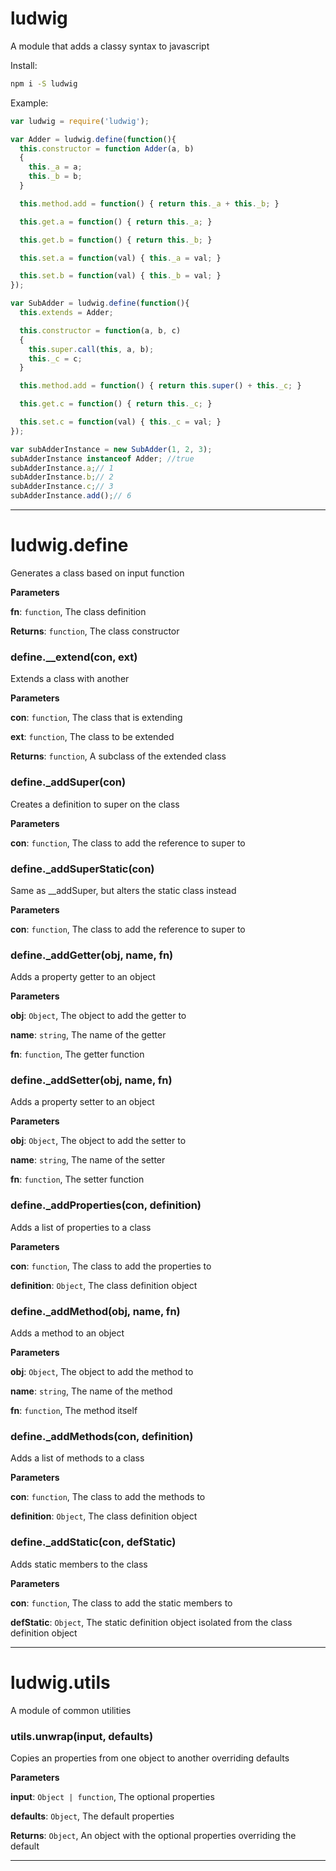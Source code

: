# ludwig

A module that adds a classy syntax to javascript

Install:
```bash
npm i -S ludwig
```

Example:
```javascript
var ludwig = require('ludwig');

var Adder = ludwig.define(function(){
  this.constructor = function Adder(a, b)
  {
    this._a = a;
    this._b = b;
  }

  this.method.add = function() { return this._a + this._b; }

  this.get.a = function() { return this._a; }

  this.get.b = function() { return this._b; }

  this.set.a = function(val) { this._a = val; }

  this.set.b = function(val) { this._b = val; }
});

var SubAdder = ludwig.define(function(){
  this.extends = Adder;

  this.constructor = function(a, b, c)
  {
    this.super.call(this, a, b);
    this._c = c;
  }

  this.method.add = function() { return this.super() + this._c; }

  this.get.c = function() { return this._c; }

  this.set.c = function(val) { this._c = val; }
});

var subAdderInstance = new SubAdder(1, 2, 3);
subAdderInstance instanceof Adder; //true
subAdderInstance.a;// 1
subAdderInstance.b;// 2
subAdderInstance.c;// 3
subAdderInstance.add();// 6
```

* * *


# ludwig.define

Generates a class based on input function

**Parameters**

**fn**: `function`, The class definition

**Returns**: `function`, The class constructor


### define.__extend(con, ext)

Extends a class with another

**Parameters**

**con**: `function`, The class that is extending

**ext**: `function`, The class to be extended

**Returns**: `function`, A subclass of the extended class


### define._addSuper(con)

Creates a definition to super on the class

**Parameters**

**con**: `function`, The class to add the reference to super to



### define._addSuperStatic(con)

Same as __addSuper, but alters the static class instead

**Parameters**

**con**: `function`, The class to add the reference to super to



### define._addGetter(obj, name, fn)

Adds a property getter to an object

**Parameters**

**obj**: `Object`, The object to add the getter to

**name**: `string`, The name of the getter

**fn**: `function`, The getter function



### define._addSetter(obj, name, fn)

Adds a property setter to an object

**Parameters**

**obj**: `Object`, The object to add the setter to

**name**: `string`, The name of the setter

**fn**: `function`, The setter function



### define._addProperties(con, definition)

Adds a list of properties to a class

**Parameters**

**con**: `function`, The class to add the properties to

**definition**: `Object`, The class definition object



### define._addMethod(obj, name, fn)

Adds a method to an object

**Parameters**

**obj**: `Object`, The object to add the method to

**name**: `string`, The name of the method

**fn**: `function`, The method itself



### define._addMethods(con, definition)

Adds a list of methods to a class

**Parameters**

**con**: `function`, The class to add the methods to

**definition**: `Object`, The class definition object



### define._addStatic(con, defStatic)

Adds static members to the class

**Parameters**

**con**: `function`, The class to add the static members to

**defStatic**: `Object`, The static definition object isolated from the class definition object




* * *


# ludwig.utils

A module of common utilities



### utils.unwrap(input, defaults)

Copies an properties from one object to another overriding defaults

**Parameters**

**input**: `Object | function`, The optional properties

**defaults**: `Object`, The default properties

**Returns**: `Object`, An object with the optional properties overriding the default



* * *
